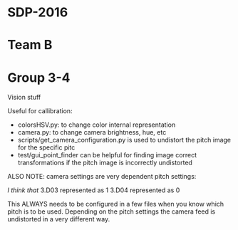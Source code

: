 # SDP-2016 
# Team B 
# Group 3-4

Vision stuff

Useful for callibration:
- colorsHSV.py: to change color internal representation
- camera.py: to change camera brightness, hue, etc
- scripts/get_camera_configuration.py is used to undistort the pitch image for the specific pitc
- test/gui_point_finder can be helpful for finding image correct transformations if the pitch image is incorrectly undistorted

ALSO NOTE:
camera settings are very dependent pitch settings:

*I think that*
3.D03 represented as 1
3.D04 represented as 0

This ALWAYS needs to be configured in a few files when you know which pitch is to be used.
Depending on the pitch settings the camera feed is undistorted in a very different way.
